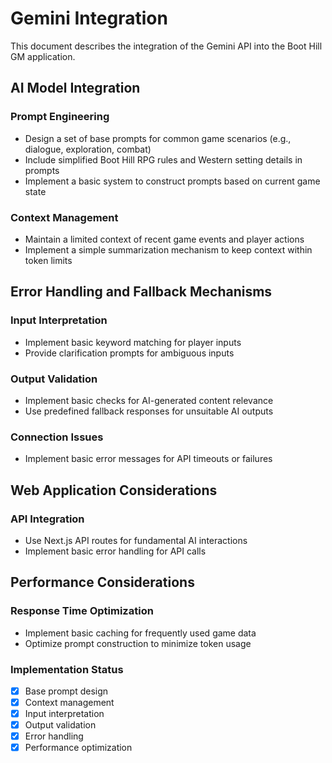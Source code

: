 # Gemini Integration

This document describes the integration of the Gemini API into the Boot Hill GM application.

## AI Model Integration

### Prompt Engineering

- Design a set of base prompts for common game scenarios (e.g., dialogue, exploration, combat)
- Include simplified Boot Hill RPG rules and Western setting details in prompts
- Implement a basic system to construct prompts based on current game state

### Context Management

- Maintain a limited context of recent game events and player actions
- Implement a simple summarization mechanism to keep context within token limits

## Error Handling and Fallback Mechanisms

### Input Interpretation

- Implement basic keyword matching for player inputs
- Provide clarification prompts for ambiguous inputs

### Output Validation

- Implement basic checks for AI-generated content relevance
- Use predefined fallback responses for unsuitable AI outputs

### Connection Issues

- Implement basic error messages for API timeouts or failures

## Web Application Considerations

### API Integration

- Use Next.js API routes for fundamental AI interactions
- Implement basic error handling for API calls

## Performance Considerations

### Response Time Optimization

- Implement basic caching for frequently used game data
- Optimize prompt construction to minimize token usage

### Implementation Status

- [x] Base prompt design
- [x] Context management
- [x] Input interpretation
- [x] Output validation
- [x] Error handling
- [x] Performance optimization